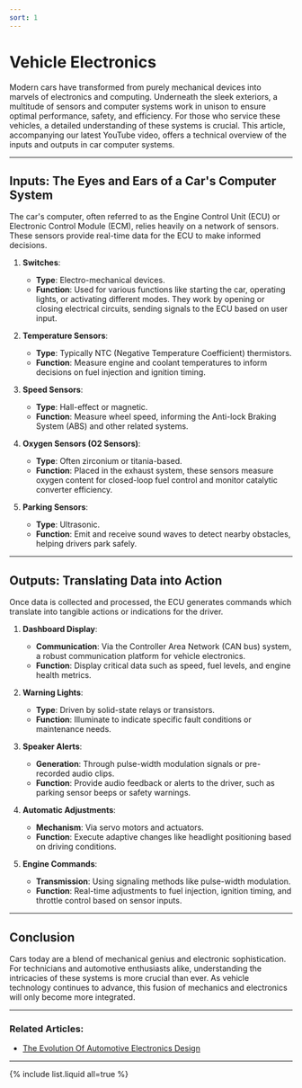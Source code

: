 ```yaml
---
sort: 1
---
```


# Vehicle Electronics

Modern cars have transformed from purely mechanical devices into marvels of electronics and computing. Underneath the sleek exteriors, a multitude of sensors and computer systems work in unison to ensure optimal performance, safety, and efficiency. For those who service these vehicles, a detailed understanding of these systems is crucial. This article, accompanying our latest YouTube video, offers a technical overview of the inputs and outputs in car computer systems.

---

## Inputs: The Eyes and Ears of a Car's Computer System

The car's computer, often referred to as the Engine Control Unit (ECU) or Electronic Control Module (ECM), relies heavily on a network of sensors. These sensors provide real-time data for the ECU to make informed decisions.

1. **Switches**:
   - **Type**: Electro-mechanical devices.
   - **Function**: Used for various functions like starting the car, operating lights, or activating different modes. They work by opening or closing electrical circuits, sending signals to the ECU based on user input.

2. **Temperature Sensors**:
   - **Type**: Typically NTC (Negative Temperature Coefficient) thermistors.
   - **Function**: Measure engine and coolant temperatures to inform decisions on fuel injection and ignition timing.

3. **Speed Sensors**:
   - **Type**: Hall-effect or magnetic.
   - **Function**: Measure wheel speed, informing the Anti-lock Braking System (ABS) and other related systems.

4. **Oxygen Sensors (O2 Sensors)**:
   - **Type**: Often zirconium or titania-based.
   - **Function**: Placed in the exhaust system, these sensors measure oxygen content for closed-loop fuel control and monitor catalytic converter efficiency.

5. **Parking Sensors**:
   - **Type**: Ultrasonic.
   - **Function**: Emit and receive sound waves to detect nearby obstacles, helping drivers park safely.

---

## Outputs: Translating Data into Action

Once data is collected and processed, the ECU generates commands which translate into tangible actions or indications for the driver.

1. **Dashboard Display**:
   - **Communication**: Via the Controller Area Network (CAN bus) system, a robust communication platform for vehicle electronics.
   - **Function**: Display critical data such as speed, fuel levels, and engine health metrics.

2. **Warning Lights**:
   - **Type**: Driven by solid-state relays or transistors.
   - **Function**: Illuminate to indicate specific fault conditions or maintenance needs.

3. **Speaker Alerts**:
   - **Generation**: Through pulse-width modulation signals or pre-recorded audio clips.
   - **Function**: Provide audio feedback or alerts to the driver, such as parking sensor beeps or safety warnings.

4. **Automatic Adjustments**:
   - **Mechanism**: Via servo motors and actuators.
   - **Function**: Execute adaptive changes like headlight positioning based on driving conditions.

5. **Engine Commands**:
   - **Transmission**: Using signaling methods like pulse-width modulation.
   - **Function**: Real-time adjustments to fuel injection, ignition timing, and throttle control based on sensor inputs.

---

## Conclusion

Cars today are a blend of mechanical genius and electronic sophistication. For technicians and automotive enthusiasts alike, understanding the intricacies of these systems is more crucial than ever. As vehicle technology continues to advance, this fusion of mechanics and electronics will only become more integrated.

---

### Related Articles:

- [The Evolution Of Automotive Electronics Design]('https://resources.altium.com/p/the-evolution-of-automotive-electronics')

---



{% include list.liquid all=true %}
